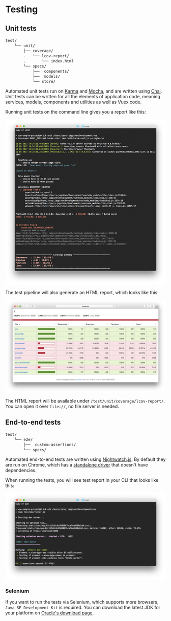 
# Testing

## Unit tests

```
test/
	└── unit/
		├── coverage/
		.	└── lcov-report/
		.		└── index.html
		└── specs/
			├──  components/
			├──  models/
			└── store/
```

Automated unit tests run on [Karma](https://karma-runner.github.io/1.0/index.html) and [Mocha](https://mochajs.org/), and are written using [Chai](http://chaijs.com/). Unit tests can be written for all the elements of application code, meaning services, models, components and utilities as well as Vuex code.

Running unit tests on the command line gives you a report like this:

![Unit test results on command line](../images/unit-test-report-cli.png)

The test pipeline will also generate an HTML report, which looks like this:

![Unit test results in HTML](../images/unit-test-report-html.png)

The HTML report will be available under  `/test/unit/coverage/lcov-report/`. You can open it over `file://`, no file server is needed.

## End-to-end tests

```
test/
	└── e2e/
		├──  custom-assertions/
		└── specs/
```

Automated end-to-end tests are written using [Nightwatch.js](http://nightwatchjs.org/). By default they are run on Chrome, which has a [standalone driver](https://sites.google.com/a/chromium.org/chromedriver/) that doesn't have dependencies.

When running the tests, you will see test report in your CLI that looks like this:

![End-to-end test results on command line](../images/e2e-test-report-cli.png)

### Selenium

If you want to run the tests via Selenium, which supports more browsers, `Java SE Development Kit` is required. You can download the latest JDK for your platform on [Oracle's download page](http://www.oracle.com/technetwork/java/javase/downloads/jdk8-downloads-2133151.html).
